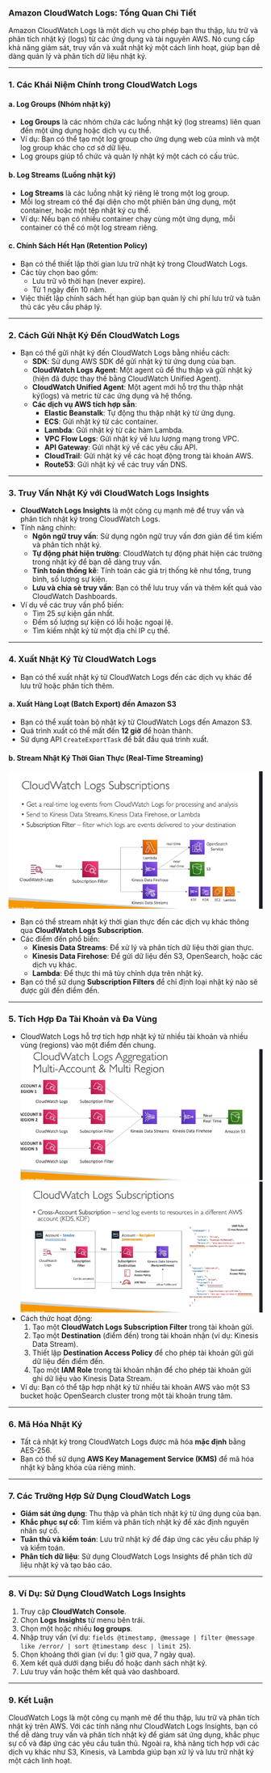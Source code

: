 ### **Amazon CloudWatch Logs: Tổng Quan Chi Tiết**

Amazon CloudWatch Logs là một dịch vụ cho phép bạn thu thập, lưu trữ và phân tích nhật ký (logs) từ các ứng dụng và tài nguyên AWS. Nó cung cấp khả năng giám sát, truy vấn và xuất nhật ký một cách linh hoạt, giúp bạn dễ dàng quản lý và phân tích dữ liệu nhật ký.

---

### **1. Các Khái Niệm Chính trong CloudWatch Logs**

#### **a. Log Groups (Nhóm nhật ký)**

- **Log Groups** là các nhóm chứa các luồng nhật ký (log streams) liên quan đến một ứng dụng hoặc dịch vụ cụ thể.
- Ví dụ: Bạn có thể tạo một log group cho ứng dụng web của mình và một log group khác cho cơ sở dữ liệu.
- Log groups giúp tổ chức và quản lý nhật ký một cách có cấu trúc.

#### **b. Log Streams (Luồng nhật ký)**

- **Log Streams** là các luồng nhật ký riêng lẻ trong một log group.
- Mỗi log stream có thể đại diện cho một phiên bản ứng dụng, một container, hoặc một tệp nhật ký cụ thể.
- Ví dụ: Nếu bạn có nhiều container chạy cùng một ứng dụng, mỗi container có thể có một log stream riêng.

#### **c. Chính Sách Hết Hạn (Retention Policy)**

- Bạn có thể thiết lập thời gian lưu trữ nhật ký trong CloudWatch Logs.
- Các tùy chọn bao gồm:
  - Lưu trữ vô thời hạn (never expire).
  - Từ 1 ngày đến 10 năm.
- Việc thiết lập chính sách hết hạn giúp bạn quản lý chi phí lưu trữ và tuân thủ các yêu cầu pháp lý.

---

### **2. Cách Gửi Nhật Ký Đến CloudWatch Logs**

- Bạn có thể gửi nhật ký đến CloudWatch Logs bằng nhiều cách:
  - **SDK**: Sử dụng AWS SDK để gửi nhật ký từ ứng dụng của bạn.
  - **CloudWatch Logs Agent**: Một agent cũ để thu thập và gửi nhật ký (hiện đã được thay thế bằng CloudWatch Unified Agent).
  - **CloudWatch Unified Agent**: Một agent mới hỗ trợ thu thập nhật ký(logs) và metric từ các ứng dụng và hệ thống.
  - **Các dịch vụ AWS tích hợp sẵn**:
    - **Elastic Beanstalk**: Tự động thu thập nhật ký từ ứng dụng.
    - **ECS**: Gửi nhật ký từ các container.
    - **Lambda**: Gửi nhật ký từ các hàm Lambda.
    - **VPC Flow Logs**: Gửi nhật ký về lưu lượng mạng trong VPC.
    - **API Gateway**: Gửi nhật ký về các yêu cầu API.
    - **CloudTrail**: Gửi nhật ký về các hoạt động trong tài khoản AWS.
    - **Route53**: Gửi nhật ký về các truy vấn DNS.

---

### **3. Truy Vấn Nhật Ký với CloudWatch Logs Insights**

- **CloudWatch Logs Insights** là một công cụ mạnh mẽ để truy vấn và phân tích nhật ký trong CloudWatch Logs.
- Tính năng chính:
  - **Ngôn ngữ truy vấn**: Sử dụng ngôn ngữ truy vấn đơn giản để tìm kiếm và phân tích nhật ký.
  - **Tự động phát hiện trường**: CloudWatch tự động phát hiện các trường trong nhật ký để bạn dễ dàng truy vấn.
  - **Tính toán thống kê**: Tính toán các giá trị thống kê như tổng, trung bình, số lượng sự kiện.
  - **Lưu và chia sẻ truy vấn**: Bạn có thể lưu truy vấn và thêm kết quả vào CloudWatch Dashboards.
- Ví dụ về các truy vấn phổ biến:
  - Tìm 25 sự kiện gần nhất.
  - Đếm số lượng sự kiện có lỗi hoặc ngoại lệ.
  - Tìm kiếm nhật ký từ một địa chỉ IP cụ thể.

---

### **4. Xuất Nhật Ký Từ CloudWatch Logs**

- Bạn có thể xuất nhật ký từ CloudWatch Logs đến các dịch vụ khác để lưu trữ hoặc phân tích thêm.

#### **a. Xuất Hàng Loạt (Batch Export) đến Amazon S3**

- Bạn có thể xuất toàn bộ nhật ký từ CloudWatch Logs đến Amazon S3.
- Quá trình xuất có thể mất đến **12 giờ** để hoàn thành.
- Sử dụng API `CreateExportTask` để bắt đầu quá trình xuất.

#### **b. Stream Nhật Ký Thời Gian Thực (Real-Time Streaming)**

![alt text](image/CloudWatchLogsSubscription.png)

- Bạn có thể stream nhật ký thời gian thực đến các dịch vụ khác thông qua **CloudWatch Logs Subscription**.
- Các điểm đến phổ biến:
  - **Kinesis Data Streams**: Để xử lý và phân tích dữ liệu thời gian thực.
  - **Kinesis Data Firehose**: Để gửi dữ liệu đến S3, OpenSearch, hoặc các dịch vụ khác.
  - **Lambda**: Để thực thi mã tùy chỉnh dựa trên nhật ký.
- Bạn có thể sử dụng **Subscription Filters** để chỉ định loại nhật ký nào sẽ được gửi đến điểm đến.

---

### **5. Tích Hợp Đa Tài Khoản và Đa Vùng**

- CloudWatch Logs hỗ trợ tích hợp nhật ký từ nhiều tài khoản và nhiều vùng (regions) vào một điểm đến chung.
  ![alt text](image/log-aggregation.png)
  ![alt text](image/Subscription.png)
- Cách thức hoạt động:
  1. Tạo một **CloudWatch Logs Subscription Filter** trong tài khoản gửi.
  2. Tạo một **Destination** (điểm đến) trong tài khoản nhận (ví dụ: Kinesis Data Stream).
  3. Thiết lập **Destination Access Policy** để cho phép tài khoản gửi gửi dữ liệu đến điểm đến.
  4. Tạo một **IAM Role** trong tài khoản nhận để cho phép tài khoản gửi ghi dữ liệu vào Kinesis Data Stream.
- Ví dụ: Bạn có thể tập hợp nhật ký từ nhiều tài khoản AWS vào một S3 bucket hoặc OpenSearch cluster trong một tài khoản trung tâm.

---

### **6. Mã Hóa Nhật Ký**

- Tất cả nhật ký trong CloudWatch Logs được mã hóa **mặc định** bằng AES-256.
- Bạn có thể sử dụng **AWS Key Management Service (KMS)** để mã hóa nhật ký bằng khóa của riêng mình.

---

### **7. Các Trường Hợp Sử Dụng CloudWatch Logs**

- **Giám sát ứng dụng**: Thu thập và phân tích nhật ký từ ứng dụng của bạn.
- **Khắc phục sự cố**: Tìm kiếm và phân tích nhật ký để xác định nguyên nhân sự cố.
- **Tuân thủ và kiểm toán**: Lưu trữ nhật ký để đáp ứng các yêu cầu pháp lý và kiểm toán.
- **Phân tích dữ liệu**: Sử dụng CloudWatch Logs Insights để phân tích dữ liệu nhật ký và tạo báo cáo.

---

### **8. Ví Dụ: Sử Dụng CloudWatch Logs Insights**

1. Truy cập **CloudWatch Console**.
2. Chọn **Logs Insights** từ menu bên trái.
3. Chọn một hoặc nhiều **log groups**.
4. Nhập truy vấn (ví dụ: `fields @timestamp, @message | filter @message like /error/ | sort @timestamp desc | limit 25`).
5. Chọn khoảng thời gian (ví dụ: 1 giờ qua, 7 ngày qua).
6. Xem kết quả dưới dạng biểu đồ hoặc danh sách nhật ký.
7. Lưu truy vấn hoặc thêm kết quả vào dashboard.

---

### **9. Kết Luận**

CloudWatch Logs là một công cụ mạnh mẽ để thu thập, lưu trữ và phân tích nhật ký trên AWS. Với các tính năng như CloudWatch Logs Insights, bạn có thể dễ dàng truy vấn và phân tích nhật ký để giám sát ứng dụng, khắc phục sự cố và đáp ứng các yêu cầu tuân thủ. Ngoài ra, khả năng tích hợp với các dịch vụ khác như S3, Kinesis, và Lambda giúp bạn xử lý và lưu trữ nhật ký một cách linh hoạt.
